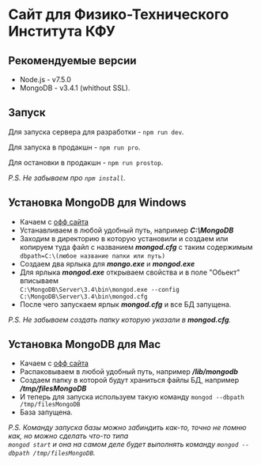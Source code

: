 # Cайт для Физико-Технического Института КФУ
## Рекомендуемые версии
* Node.js - v7.5.0
* MongoDB - v3.4.1 (whithout SSL).

## Запуск

Для запуска сервера для разработки - `npm run dev`. 

Для запуска в продакшн - `npm run pro`. 

Для остановки в продакшн - `npm run prostop`. 


_P.S. Не забываем про `npm install`._
## Установка MongoDB для Windows
* Качаем с [офф сайта](https://www.mongodb.com)
* Устанавливаем в любой удобный путь, например ***С:\MongoDB***
* Заходим в директорию в которую установили и создаем или копируем туда файл с названием ***mongod.cfg*** с таким содержимым
`dbpath=C:\(любое название папки или путь)`
* Создаем два ярлыка для ***mongo.exe*** и ***mongod.exe***
* Для ярлыка ***mongod.exe*** открываем свойства и в поле "Обьект" вписываем  
`C:\MongoDB\Server\3.4\bin\mongod.exe --config C:\MongoDB\Server\3.4\bin\mongod.cfg`
* После чего запускаем ярлык ***mongod.cfg*** и все БД запущена.

_P.S. Не забываем создать папку которую указали в **mongod.cfg**._

## Установка MongoDB для Mac
* Качаем с [офф сайта](https://www.mongodb.com)
* Распаковываем в любой удобный путь, например ***/lib/mongodb***
* Создаем папку в которой будут храниться файлы БД, например ***/tmp/filesMongoDB***
* И теперь для запуска используем такую команду `mongod --dbpath /tmp/filesMongoDB`
* База запущена.

_P.S. Команду запуска базы можно забиндить как-то, точно не помню как, но можно сделать что-то типа   
`mongod start` и она на самом деле будет выполнять команду `mongod --dbpath /tmp/filesMongoDB`._
